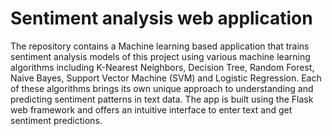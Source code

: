 # Sentiment analysis web application

The repository contains a Machine learning based application that trains sentiment analysis models of this project using various machine learning algorithms including K-Nearest Neighbors, Decision Tree, Random Forest, Naive Bayes, Support Vector Machine (SVM) and Logistic Regression. Each of these algorithms brings its own unique approach to understanding and predicting sentiment patterns in text data. The app is built using the Flask web framework and offers an intuitive interface to enter text and get sentiment predictions.
